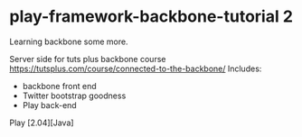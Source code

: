 play-framework-backbone-tutorial 2
==================================

Learning backbone some more.

Server side for tuts plus backbone course https://tutsplus.com/course/connected-to-the-backbone/
Includes: 
- backbone front end
- Twitter bootstrap goodness
- Play back-end

Play [2.04][Java]
